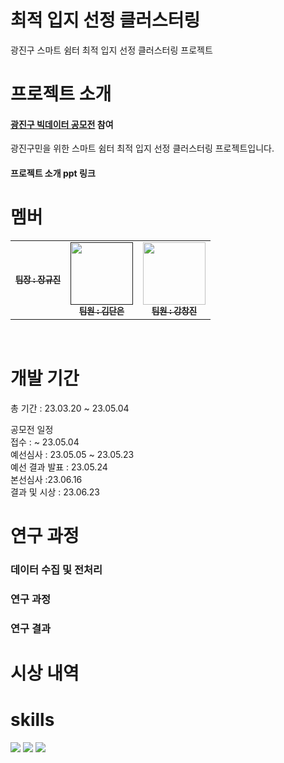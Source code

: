 # 최적 입지 선정 클러스터링
광진구 스마트 쉼터 최적 입지 선정 클러스터링 프로젝트

# 프로젝트 소개
#### [광진구 빅데이터 공모전](https://sotong.go.kr/front/epilogue/epilogueBbsViewPage.do?bbs_id=c6bff2d7a56e4a0890c80f4c73c8dace&searchkey=A&searchtxt=&miv_pageNo=1) 참여  <br>
광진구민을 위한 스마트 쉼터 최적 입지 선정 클러스터링 프로젝트입니다.<br>

#### 프로젝트 소개 ppt 링크
# 멤버
<table>
  <tbody>
    <tr>
      <td align="center"><a href="https://github.com/kj021"><img src="width="100px;" alt=""/><br /><sub><b>팀장 : 장규진</b></sub></a><br /></td>
      <td align="center"><a href=""><img src="https://user-images.githubusercontent.com/80569773/236611467-a1b919b5-9aa7-46fb-b49a-49f1c37e7d04.png" width="100px;" alt=""/><br /><sub><b>팀원 : 김단은</b></sub></a><br /></td>
      <td align="center"><a href="https://github.com/cjkangme"><img src="https://user-images.githubusercontent.com/80569773/236611404-224eab6e-9d5c-429f-8d55-a262554839c7.png" width="100px;" alt=""/><br /><sub><b>팀원 : 강창진</b></sub></a><br /></td>
    </tr>
  </tbody>
</table><br>

# 개발 기간
총 기간 : 23.03.20 ~ 23.05.04<br>

공모전 일정<br>
접수 : ~ 23.05.04<br>
예선심사 : 23.05.05 ~ 23.05.23<br>
예선 결과 발표 : 23.05.24<br>
본선심사 :23.06.16<br>
결과 및 시상 : 23.06.23<br>

# 연구 과정

### 데이터 수집 및 전처리

### 연구 과정

### 연구 결과

# 시상 내역

# skills
<img src="https://img.shields.io/badge/Python-3776AB?style=for-the-badge&logo=Python&logoColor=white"> <img src="https://img.shields.io/badge/github-181717?style=for-the-badge&logo=github&logoColor=white"> <img src="https://img.shields.io/badge/git-F05032?style=for-the-badge&logo=git&logoColor=white">

